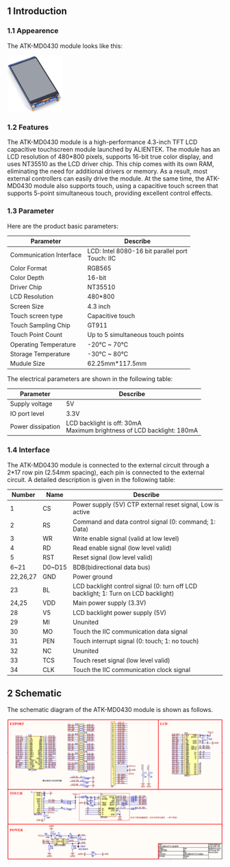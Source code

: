 ## 1 Introduction

### 1.1 Appearence

The ATK-MD0430 module looks like this:

<img src="1_docs/3_figures/01_ATK_MD0430_Module.png" style="zoom:25%;" />

### 1.2 Features

The ATK-MD0430 module is a high-performance 4.3-inch TFT LCD capacitive touchscreen module launched by ALIENTEK. The module has an LCD resolution of 480*800 pixels, supports 16-bit true color display, and uses NT35510 as the LCD driver chip. This chip comes with its own RAM, eliminating the need for additional drivers or memory. As a result, most external controllers can easily drive the module.  At the same time, the ATK-MD0430 module also supports touch, using a capacitive touch screen that supports 5-point simultaneous touch, providing excellent control effects.

### 1.3 Parameter

Here are the product basic parameters:

| Parameter               | Describe                                                     |
| ----------------------- | ------------------------------------------------------------ |
| Communication Interface | LCD: Intel 8080-16 bit parallel port<br/>Touch: IIC          |
| Color Format            | RGB565                                                       |
| Color Depth             | 16-bit                                                       |
| Driver Chip             | NT35510                                                      |
| LCD Resolution          | 480*800                                                      |
| Screen Size             | 4.3 inch                                                     |
| Touch screen type       | Capacitive touch                                             |
| Touch Sampling Chip     | GT911                                                        |
| Touch Point Count       | Up to 5 simultaneous touch points                            |
| Operating Temperature   | -20°C ~ 70°C                                                 |
| Storage Temperature     | -30°C ~ 80°C                                                 |
| Mudule Size             | 62.25mm*117.5mm                                              |

The electrical parameters are shown in the following table:

| Parameter         | Describe                                                     |
| ----------------- | ------------------------------------------------------------ |
| Supply voltage    | 5V                                                           |
| IO port level     | 3.3V                                                         |
| Power dissipation | LCD backlight is off: 30mA<br />Maximum brightness of LCD backlight: 180mA |

### 1.4 Interface

The ATK-MD0430 module is connected to the external circuit through a 2*17 row pin (2.54mm spacing), each pin is connected to the external circuit. A detailed description is given in the following table:

| Number | Name  | Describe                                                    |
| ------ | ----- | ----------------------------------------------------------- |
| 1      | CS    | Power supply (5V) CTP external reset signal, Low is active  |
| 2      | RS    | Command and data control signal (0: command; 1: Data)       |
| 3      | WR    | Write enable signal (valid at low level)                    |
| 4      | RD    |Read enable signal (low level valid)                         |
| 5      | RST   | Reset signal (low level valid)                              |
| 6~21   | D0~D15| BDB(bidirectional data bus)                                 |
| 22,26,27| GND  | Power ground                                                |
| 23     | BL    | LCD backlight control signal (0: turn off LCD backlight; 1: Turn on LCD backlight) |
| 24,25  | VDD   | Main power supply (3.3V)                                    |
| 28     | V5    | LCD backlight power supply (5V)                             |
| 29     | MI    | Ununited                                                    |
| 30     | MO    | Touch the IIC communication data signal                     |
| 31     | PEN   | Touch interrupt signal (0: touch; 1: no touch)              |
| 32     | NC    | Ununited                                                    |
| 33     | TCS   | Touch reset signal (low level valid)                        |
| 34     | CLK   | Touch the IIC communication clock signal                    |

## 2 Schematic

The schematic diagram of the ATK-MD0430 module is shown as follows.

<img src="./1_docs/3_figures/02_ATK_MD0430_SCH.png">
